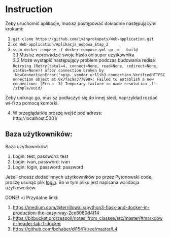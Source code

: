 # Instruction

Żeby uruchomić aplikacje, musisz postępować dokładnie następującymi krokami:
1. `git clone https://github.com/ivanprokopets/Web-application.git`  
2. `cd Web-application/Aplikacja_Webowa_Etap_2`  
3. `sudo docker-compose -f docker-compose.yml up -d --build`  
    3.1 Musisz wprowadzić swoje haslo od super użytkownika  
    3.2 Może wystąpić następujący problem podczas budowania redisa:  
`Retrying (Retry(total=4, connect=None, read=None, redirect=None, status=None)) after connection broken by 'NewConnectionError('<pip._vendor.urllib3.connection.VerifiedHTTPSConnection object at 0x7fac9a377898>: Failed to establish a new connection: [Errno -3] Temporary failure in name resolution',)': /simple/uuid/`

Żeby uniknąc go, musisz podłaczyć się do innej sieci, naprzykład rozdać wi-fi za pomocą komórki.

4. W przegłądarkie proszę wejść pod adress:  
http://localhost:5001/

## Baza użytkowników:

Baza uzytkowników:
1. Login: test,   password: test
2. Login: ivan,   password: ivan
3. Login: login,  password: password

Jeżeli chcesz dodać innych użytkowników po przez Pytonowski code, proszę usunąć plik [login](./client/static/script_login.js). Bo w tym pliku jest napisana walidacja użytkowników.

DONE!
=)
Przydatne linki: 
1) https://medium.com/@terrillowalls/python3-flask-and-docker-in-production-the-easy-way-2ce8080d4f14
2) https://bitbucket.org/zespoll/notes_from_classes/src/master/#markdown-header-lab-1-docker
3) https://github.com/bchaber/di1541/tree/master/L4
